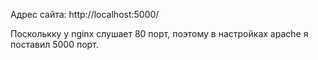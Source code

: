 Адрес сайта: http://localhost:5000/

Посколькку у nginx слушает 80 порт, поэтому в настройках apache я поставил 5000 порт.